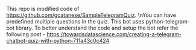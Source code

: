This repo is modified code of https://github.com/gcatanese/SampleTelegramQuiz.
\nYou can have predefined multiple questions in the quiz. This bot uses python-telegram-bot library.
To better understand the code and setup the bot refer the following post - https://towardsdatascience.com/creating-a-telegram-chatbot-quiz-with-python-711a43c0c424

